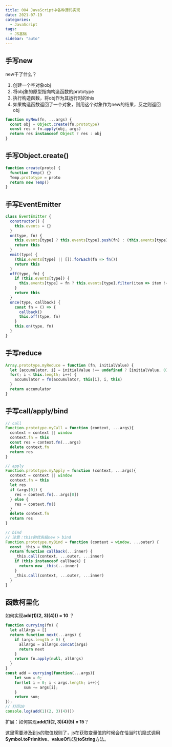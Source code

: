 ```yaml
---
title: 004 JavaScript中各种源码实现
date: 2021-07-19
categories:
  - JavaScript
tags:
  - JS基础
sidebar: "auto"
---
```


## 手写new
new干了什么？
1. 创建一个空对象obj
2. 将obj象的原型指向构造函数的prototype
3. 执行构造函数，将obj作为其运行时的this
4. 如果构造函数返回了一个对象，则用这个对象作为new的结果，反之则返回obj

```js
function myNew(fn, ...args) {
  const obj = Object.create(fn.prototype)
  const res = fn.apply(obj, args)
  return res instanceof Object ? res : obj
}
```

## 手写Object.create()

```js
function create(proto) {
  function Temp() {}
  Temp.prototype = proto
  return new Temp()
}
```

## 手写EventEmitter

```js
class EventEmitter {
  constructor() {
    this.events = {}
  }
  on(type, fn) {
    this.events[type] ? this.events[type].push(fn) : (this.events[type] = [fn])
    return this
  }
  emit(type) {
    (this.events[type] || []).forEach(fn => fn())
    return this
  }
  off(type, fn) {
    if (this.events[type]) {
      this.events[type] = fn ? this.events[type].filter(item => item !== fn) : []
    }
    return this
  }
  once(type, callback) {
    const fn = () => {
      callback()
      this.off(type, fn)
    }
    this.on(type, fn)
  }
}
```

## 手写reduce
```js
Array.prototype.myReduce = function (fn, initialValue) {
  let [accumulator, i] = initialValue !== undefined ? [initialValue, 0] : [this[0], 1]
  for(; i < this.length; i++) {
    accumulator = fn(accumulator, this[i], i, this)
  }
  return accumulator
}
```
## 手写call/apply/bind
```js
// call
Function.prototype.myCall = function (context, ...args){
  context = context || window
  context.fn = this
  const res = context.fn(...args)
  delete context.fn
  return res
}
```
```js
// apply
Function.prototype.myApply = function (context, ...args){
  context = context || window
  context.fn = this
  let res
  if (args[0]) {
    res = context.fn(...args[0])
  } else {
    res = context.fn()
  }
  delete context.fn
  return res
}
```
```js
// bind
// 注意：this的优先级new > bind
Function.prototype.myBind = function (context = window, ...outer) {
  const _this = this
  return function callback(...inner) {
    _this.call(context, ...outer, ...inner)
    if (this instanceof callback) {
      return new _this(...inner)
    }
    _this.call(context, ...outer, ...inner)
  }
}

```
## 函数柯里化
如何实现**add(1)(2, 3)(4)() = 10** ？
```js
function currying(fn) {
  let allArgs = []
  return function next(...args) {
    if (args.length > 0) {
      allArgs = allArgs.concat(args)
      return next
    }
    return fn.apply(null, allArgs)
  }
}
const add = currying(function(...args){
    let sum = 0;
    for(let i = 0; i < args.length; i++){
        sum += args[i];
    }
    return sum;
});
// 打印10
console.log(add(1)(2, 3)(4)())
```

扩展：如何实现**add(1)(2, 3)(4)(5) = 15**？ 

这里需要涉及到js的取值规则了，js在获取变量值的时候会在恰当时机隐式调用**Symbol.toPrimitive**、**valueOf**以及**toString**方法。